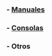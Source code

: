 ### - [Manuales](https://drive.google.com/drive/folders/1EZHeBUrfXoZDhuafcu5a2Ae4_VUNCHMi?usp=sharing)
### - [Consolas](https://drive.google.com/drive/folders/1WwK7gcUvpoBbJc9axAlcTeqjUq-G7hQl?usp=sharing)
### - Otros